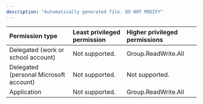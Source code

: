 ```yaml
---
description: "Automatically generated file. DO NOT MODIFY"
---
```


|Permission type|Least privileged permission|Higher privileged permissions|
|:---|:---|:---|
|Delegated (work or school account)|Not supported.|Group.ReadWrite.All|
|Delegated (personal Microsoft account)|Not supported.|Not supported.|
|Application|Not supported.|Group.ReadWrite.All|


